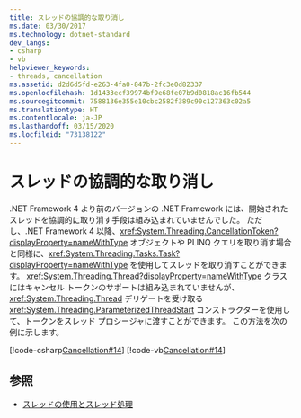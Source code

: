 ```yaml
---
title: スレッドの協調的な取り消し
ms.date: 03/30/2017
ms.technology: dotnet-standard
dev_langs:
- csharp
- vb
helpviewer_keywords:
- threads, cancellation
ms.assetid: d2d6d5fd-e263-4fa0-847b-2fc3e0d82337
ms.openlocfilehash: 1d1433ecf39974bf9e68fe07b9d0818ac16fb544
ms.sourcegitcommit: 7588136e355e10cbc2582f389c90c127363c02a5
ms.translationtype: HT
ms.contentlocale: ja-JP
ms.lasthandoff: 03/15/2020
ms.locfileid: "73138122"
---
```

# <a name="canceling-threads-cooperatively"></a>スレッドの協調的な取り消し

.NET Framework 4 より前のバージョンの .NET Framework には、開始されたスレッドを協調的に取り消す手段は組み込まれていませんでした。 ただし、.NET Framework 4 以降、<xref:System.Threading.CancellationToken?displayProperty=nameWithType> オブジェクトや PLINQ クエリを取り消す場合と同様に、<xref:System.Threading.Tasks.Task?displayProperty=nameWithType> を使用してスレッドを取り消すことができます。 <xref:System.Threading.Thread?displayProperty=nameWithType> クラスにはキャンセル トークンのサポートは組み込まれていませんが、<xref:System.Threading.Thread> デリゲートを受け取る <xref:System.Threading.ParameterizedThreadStart> コンストラクターを使用して、トークンをスレッド プロシージャに渡すことができます。 この方法を次の例に示します。  
  
 [!code-csharp[Cancellation#14](../../../samples/snippets/csharp/VS_Snippets_Misc/cancellation/cs/CooperativeThreads.cs#14)]
 [!code-vb[Cancellation#14](../../../samples/snippets/visualbasic/VS_Snippets_Misc/cancellation/vb/CooperativeThreads.vb#14)]  
  
## <a name="see-also"></a>参照

- [スレッドの使用とスレッド処理](using-threads-and-threading.md)
